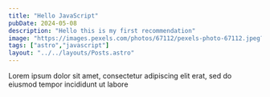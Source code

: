 ```yaml
---
title: "Hello JavaScript"
pubDate: 2024-05-08
description: "Hello this is my first recommendation"
image: "https://images.pexels.com/photos/67112/pexels-photo-67112.jpeg?auto=compress&cs=tinysrgb&w=1260&h=750&dpr=1"
tags: ["astro","javascript"]
layout: "../../layouts/Posts.astro"
---
```


Lorem ipsum dolor sit amet, consectetur adipiscing elit erat, sed do eiusmod tempor incididunt ut labore